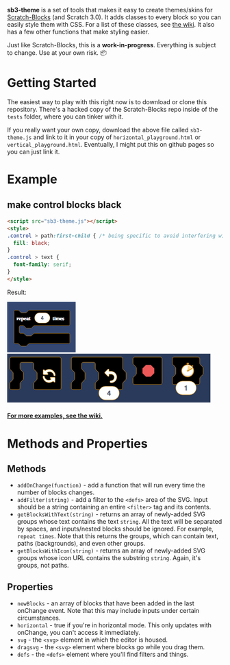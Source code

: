 **sb3-theme** is a set of tools that makes it easy to create themes/skins for [Scratch-Blocks](https://github.com/LLK/scratch-blocks) (and Scratch 3.0). It adds classes to every block so you can easily style them with CSS. For a list of these classes, see [the wiki](https://github.com/Airhogs777/sb3-theme/wiki/Classes). It also has a few other functions that make styling easier.

Just like Scratch-Blocks, this is a **work-in-progress**. Everything is subject to change. Use at your own risk. :package:

# Getting Started
The easiest way to play with this right now is to download or clone this repository. There's a hacked copy of the Scratch-Blocks repo inside of the `tests` folder, where you can tinker with it.

If you really want your own copy, download the above file called `sb3-theme.js` and link to it in your copy of `horizontal_playground.html` or `vertical_playground.html`. Eventually, I might put this on github pages so you can just link it.

# Example
## make control blocks black
```html
<script src="sb3-theme.js"></script>
<style>
.control > path:first-child { /* being specific to avoid interfering with inputs */
  fill: black;
}
.control > text {
  font-family: serif;
}
</style>
```
Result:

![repeat block with black fill](resources/black-serif-repeat.png)
![black blocks in the horizontal editor](resources/black-flyout.png)

#### [For more examples, see the wiki.](https://github.com/Airhogs777/sb3-theme/wiki/Code-Examples)

# Methods and Properties
## Methods

* `addOnChange(function)` - add a function that will run every time the number of blocks changes.
* `addFilter(string)` - add a filter to the `<defs>` area of the SVG. Input should be a string containing an entire `<filter>` tag and its contents.
* `getBlocksWithText(string)` - returns an array of newly-added SVG groups whose text contains the text `string`. All the text will be separated by spaces, and inputs/nested blocks should be ignored. For example, `repeat times`. Note that this returns the groups, which can contain text, paths (backgrounds), and even other groups.
* `getBlocksWithIcon(string)` - returns an array of newly-added SVG groups whose icon URL contains the substring `string`. Again, it's groups, not paths.

## Properties

* `newBlocks` - an array of blocks that have been added in the last onChange event. Note that this may include inputs under certain circumstances.
* `horizontal` - true if you're in horizontal mode. This only updates with onChange, you can't access it immediately.
* `svg` - the `<svg>` element in which the editor is housed.
* `dragsvg` - the `<svg>` element where blocks go while you drag them.
* `defs` - the `<defs>` element where you'll find filters and things.
